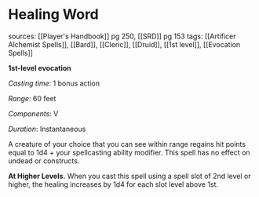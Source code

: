 # Healing Word
sources: [[Player's Handbook]] pg 250, [[SRD]] pg 153
tags: [[Artificer Alchemist Spells]], [[Bard]], [[Cleric]], [[Druid]], [[1st level]], [[Evocation Spells]]

**1st-level evocation**

*Casting time*: 1 bonus action

*Range*: 60 feet

*Components*: V

*Duration*: Instantaneous

A creature of your choice that you can see within range regains hit points equal to 1d4 + your spellcasting ability modifier. This spell has no effect on undead or constructs.

**At Higher Levels.** When you cast this spell using a spell slot of 2nd level or higher, the healing increases by 1d4 for each slot level above 1st.
